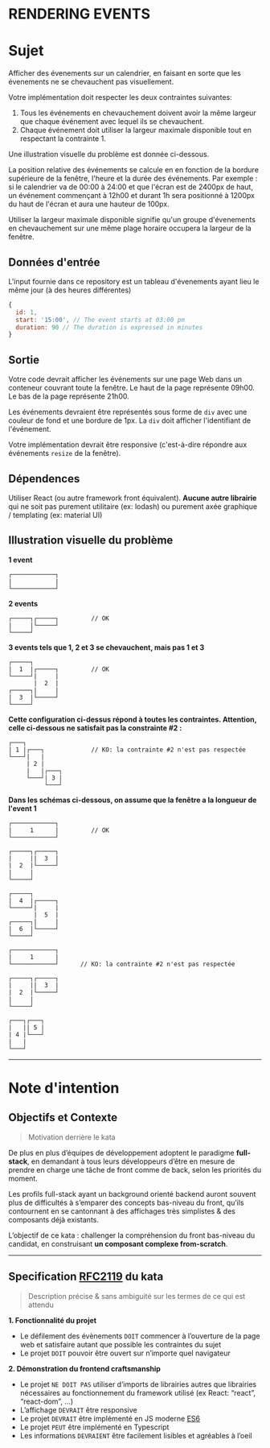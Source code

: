 # RENDERING EVENTS 


# Sujet


Afficher des évenements sur un calendrier, en faisant en sorte que les évenements ne se chevauchent pas visuellement.


Votre implémentation doit respecter les deux contraintes suivantes:

1. Tous les événements en chevauchement doivent avoir la même largeur que chaque événement avec lequel ils se chevauchent.
2. Chaque événement doit utiliser la largeur maximale disponible tout en respectant la contrainte 1.

Une illustration visuelle du problème est donnée ci-dessous.

La position relative des événements se calcule en en fonction de la bordure supérieure de la fenêtre, l'heure et la durée des événements.
Par exemple : si le calendrier va de 00:00 à 24:00 et que l'écran est de 2400px de haut, un événement commençant à 12h00 et durant 1h sera positionné à 1200px du haut de l'écran et aura une hauteur de 100px.

Utiliser la largeur maximale disponible signifie qu'un groupe d'évenements en chevauchement sur une même plage horaire occupera la largeur de la fenêtre.



## Données d'entrée

L'input fournie dans ce repository est un tableau d'évenements ayant lieu le même jour (à des heures différentes)


```javascript
{
  id: 1,
  start: '15:00', // The event starts at 03:00 pm
  duration: 90 // The duration is expressed in minutes
}
```

## Sortie


Votre code devrait afficher les événements sur une page Web dans un conteneur couvrant toute la fenêtre.
Le haut de la page représente 09h00. Le bas de la page représente 21h00.

Les événements devraient être représentés sous forme de `div` avec une couleur de fond et une bordure de 1px. La `div` doit afficher l'identifiant de l'événement.

Votre implémentation devrait être responsive (c'est-à-dire répondre aux événements `resize` de la fenêtre).



## Dépendences

Utiliser React (ou autre framework front équivalent). **Aucune autre librairie** qui ne soit pas purement utilitaire (ex: lodash) ou purement axée graphique / templating (ex: material UI)




## Illustration visuelle du problème

**1 event**

```
┌────────────┐
|            |
└────────────┘
```

**2 events**

```
┌─────┐┌─────┐         // OK     
|     |└─────┘
└─────┘
```

**3 events tels que 1, 2 et 3 se chevauchent, mais pas 1 et 3**

```
┌─────┐
|  1  |┌─────┐         // OK
└─────┘|     |
       |  2  |
┌─────┐|     |
|  3  |└─────┘
└─────┘
```

**Cette configuration ci-dessus répond à toutes les contraintes. Attention, celle ci-dessous ne satisfait pas la constrainte #2 :**

```
┌───┐
| 1 |┌───┐             // KO: la contrainte #2 n'est pas respectée
└───┘|   |
     | 2 |
     |   |┌───┐
     └───┘| 3 |
          └───┘
```


**Dans les schémas ci-dessous, on assume que la fenêtre a la longueur de l'event 1**

```
┌────────────┐
|     1      |         // OK
└────────────┘

┌─────┐┌─────┐
|     ||  3  |
|  2  |└─────┘
|     |
└─────┘

┌─────┐
|  4  |┌─────┐
└─────┘|     |
       |  5  |
┌─────┐|     |
|  6  |└─────┘
└─────┘
```





```
┌────────────┐ 
|     1      |
└────────────┘      // KO: la contrainte #2 n'est pas respectée

┌─────┐┌─────┐
|     ||  3  |
|  2  |└─────┘
|     |
└─────┘

┌───┐┌───┐
|   || 5 |
| 4 |└───┘
|   |
└───┘
```

___

# Note d'intention

## Objectifs et Contexte

> Motivation derrière le kata

De plus en plus d’équipes de développement adoptent le paradigme **full-stack**, en demandant à tous leurs développeurs d’être en mesure de prendre en charge une tâche de front comme de back, selon les priorités du moment. 
 

Les profils full-stack ayant un background orienté backend auront souvent plus de difficultés à s’emparer des concepts bas-niveau du front, qu’ils contournent en se cantonnant à des affichages très simplistes & des composants déjà existants. 

 
L’objectif de ce kata : challenger la compréhension du front bas-niveau du candidat, en construisant **un composant complexe from-scratch**. 
___

## Specification [RFC2119](https://microformats.org/wiki/rfc-2119-fr) du kata

> Description précise & sans ambiguité sur les termes de ce qui est attendu

**1. Fonctionnalité du projet**
 * Le défilement des évènements `DOIT` commencer à l’ouverture de la page web et satisfaire autant que possible les contraintes du sujet
 * Le projet `DOIT` pouvoir être ouvert sur n’importe quel navigateur 

**2. Démonstration du frontend craftsmanship**
* Le projet `NE DOIT PAS` utiliser d’imports de librairies autres que librairies nécessaires au fonctionnement du framework utilisé (ex React: “react”, “react-dom”, ...) 
* L’affichage `DEVRAIT` être responsive 
* Le projet `DEVRAIT` être implémenté en JS moderne [ES6](https://www.w3schools.com/js/js_es6.asp) 
* Le projet `PEUT` être implémenté en Typescript 
* Les informations `DEVRAIENT` être facilement lisibles et agréables à l’oeil 